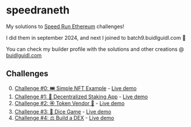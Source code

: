# speedraneth

My solutions to [Speed Run Ethereum](https://speedrunethereum.com) challenges!

I did them in september 2024, and next I joined to batch9.buidlguidl.com 💫

You can check my builder profile with the solutions and other creations @ [buidlguidl.com](https://buidlguidl.com/builders/0x021584e57b2219957784951639385027607266e6)

## Challenges

0. [Challenge #0: 🎟 Simple NFT Example](https://speedrunethereum.com/challenge/simple-nft-example) - [Live demo](https://challenge-0-simple-dil7t5smy-d4rm5s-projects.vercel.app/)
1. [Challenge #1: 🔏 Decentralized Staking App](https://speedrunethereum.com/challenge/decentralized-staking) - [Live demo](https://decentralized-staking-c0toyhskc-d4rm5s-projects.vercel.app/)
2. [Challenge #2: 🏵 Token Vendor 🤖](https://speedrunethereum.com/challenge/token-vendor) - [Live demo](https://token-vendor-5yi74f5b3-d4rm5s-projects.vercel.app/)
3. [Challenge #3: 🎲 Dice Game](https://speedrunethereum.com/challenge/dice-game) - [Live demo](https://dice-game-qlcxrxmwt-d4rm5s-projects.vercel.app/)
4. [Challenge #4: ⚖️ Build a DEX](https://speedrunethereum.com/challenge/minimum-viable-exchange) - [Live demo](https://dex-elqkctk92-d4rm5s-projects.vercel.app/)
